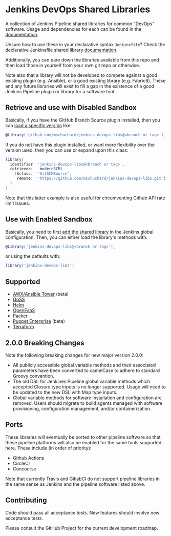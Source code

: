 # Jenkins DevOps Shared Libraries

A collection of Jenkins Pipeline shared libraries for common "DevOps" software. Usage and dependencies for each can be found in the [documentation](docs).

Unsure how to use these in your declarative syntax `Jenkinsfile`? Check the declarative Jenkinsfile shared library [documentation](https://jenkins.io/doc/book/pipeline/shared-libraries/#using-libraries).

Additionally, you can pare down the libraries available from this repo and then load those in yourself from your own git repo or otherwise.

Note also that a library will not be developed to compete against a good existing plugin (e.g. Ansible), or a good existing library (e.g. Fabric8). These and any future libraries will exist to fill a gap in the existence of a good Jenkins Pipeline plugin or library for a software tool.

## Retrieve and use with Disabled Sandbox

Basically, if you have the GitHub Branch Source plugin installed, then you can [load a specific version](https://jenkins.io/doc/book/pipeline/shared-libraries/#library-versions) like:

```groovy
@Library('github.com/mschuchard/jenkins-devops-libs@<branch or tag>')_
```

If you do not have this plugin installed, or want more flexibility over the version used, then you can use or expand upon this class:

```groovy
library(
  identifier: 'jenkins-devops-libs@<branch or tag>',
  retriever:   modernSCM(
    [$class:  'GitSCMSource',
     remote:  'https://github.com/mschuchard/jenkins-devops-libs.git']
  )
)
```

Note that this latter example is also useful for circumventing Github API rate limit issues.

## Use with Enabled Sandbox

Basically, you need to first [add the shared library](https://jenkins.io/doc/book/pipeline/shared-libraries/#global-shared-libraries) in the Jenkins global configuration. Then, you can either load the library's methods with:

```groovy
@Library('jenkins-devops-libs@<branch or tag>')_
```

or using the defaults with:

```groovy
library('jenkins-devops-libs')
```

## Supported
- [AWX/Ansible Tower](docs/AWX.md) (beta)
- [GoSS](docs/Goss.md)
- [Helm](docs/Helm.md)
- [OpenFaaS](docs/FaaS.md)
- [Packer](docs/Packer.md)
- [Puppet Enterprise](docs/Puppet.md) (beta)
- [Terraform](docs/Terraform.md)

## 2.0.0 Breaking Changes
Note the following breaking changes for new major version 2.0.0:

- All publicly accessible global variable methods and their associated parameters have been converted to camelCase to adhere to standard Groovy convention.
- The old DSL for Jenkines Pipeline global variable methods which accepted Closure type inputs is no longer supported. Usage will need to be updated to the new DSL with Map type inputs.
- Global variable methods for software installation and configuration are removed. Users should migrate to build agents managed with software provisioning, configuration management, and/or containerization.

## Ports

These libraries will eventually be ported to other pipeline software so that these pipeline platforms will also be enabled for the same tools supported here. These include (in order of priority):

- Github Actions
- CircleCI
- Concourse

Note that currently Travis and GitlabCI do not support pipeline libraries in the same sense as Jenkins and the pipeline software listed above.

## Contributing
Code should pass all acceptance tests. New features should involve new acceptance tests.

Please consult the GitHub Project for the current development roadmap.
